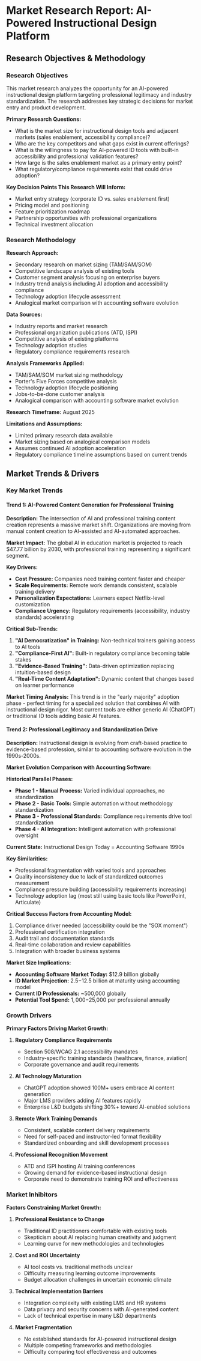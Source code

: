 # Market Research Report: AI-Powered Instructional Design Platform

## Research Objectives & Methodology

### Research Objectives

This market research analyzes the opportunity for an AI-powered instructional design platform targeting professional legitimacy and industry standardization. The research addresses key strategic decisions for market entry and product development.

**Primary Research Questions:**
- What is the market size for instructional design tools and adjacent markets (sales enablement, accessibility compliance)?
- Who are the key competitors and what gaps exist in current offerings?
- What is the willingness to pay for AI-powered ID tools with built-in accessibility and professional validation features?
- How large is the sales enablement market as a primary entry point?
- What regulatory/compliance requirements exist that could drive adoption?

**Key Decision Points This Research Will Inform:**
- Market entry strategy (corporate ID vs. sales enablement first)
- Pricing model and positioning
- Feature prioritization roadmap
- Partnership opportunities with professional organizations
- Technical investment allocation

### Research Methodology

**Research Approach:**
- Secondary research on market sizing (TAM/SAM/SOM)
- Competitive landscape analysis of existing tools
- Customer segment analysis focusing on enterprise buyers
- Industry trend analysis including AI adoption and accessibility compliance
- Technology adoption lifecycle assessment
- Analogical market comparison with accounting software evolution

**Data Sources:**
- Industry reports and market research
- Professional organization publications (ATD, ISPI)
- Competitive analysis of existing platforms
- Technology adoption studies
- Regulatory compliance requirements research

**Analysis Frameworks Applied:**
- TAM/SAM/SOM market sizing methodology
- Porter's Five Forces competitive analysis
- Technology adoption lifecycle positioning
- Jobs-to-be-done customer analysis
- Analogical comparison with accounting software market evolution

**Research Timeframe:** August 2025

**Limitations and Assumptions:**
- Limited primary research data available
- Market sizing based on analogical comparison models
- Assumes continued AI adoption acceleration
- Regulatory compliance timeline assumptions based on current trends

## Market Trends & Drivers

### Key Market Trends

#### Trend 1: AI-Powered Content Generation for Professional Training

**Description:** The intersection of AI and professional training content creation represents a massive market shift. Organizations are moving from manual content creation to AI-assisted and AI-automated approaches.

**Market Impact:** The global AI in education market is projected to reach $47.77 billion by 2030, with professional training representing a significant segment.

**Key Drivers:**
- **Cost Pressure:** Companies need training content faster and cheaper
- **Scale Requirements:** Remote work demands consistent, scalable training delivery
- **Personalization Expectations:** Learners expect Netflix-level customization
- **Compliance Urgency:** Regulatory requirements (accessibility, industry standards) accelerating

**Critical Sub-Trends:**
1. **"AI Democratization" in Training:** Non-technical trainers gaining access to AI tools
2. **"Compliance-First AI":** Built-in regulatory compliance becoming table stakes
3. **"Evidence-Based Training":** Data-driven optimization replacing intuition-based design
4. **"Real-Time Content Adaptation":** Dynamic content that changes based on learner performance

**Market Timing Analysis:** This trend is in the "early majority" adoption phase - perfect timing for a specialized solution that combines AI with instructional design rigor. Most current tools are either generic AI (ChatGPT) or traditional ID tools adding basic AI features.

#### Trend 2: Professional Legitimacy and Standardization Drive

**Description:** Instructional design is evolving from craft-based practice to evidence-based profession, similar to accounting software evolution in the 1990s-2000s.

**Market Evolution Comparison with Accounting Software:**

**Historical Parallel Phases:**
- **Phase 1 - Manual Process:** Varied individual approaches, no standardization
- **Phase 2 - Basic Tools:** Simple automation without methodology standardization
- **Phase 3 - Professional Standards:** Compliance requirements drive tool standardization
- **Phase 4 - AI Integration:** Intelligent automation with professional oversight

**Current State:** Instructional Design Today = Accounting Software 1990s

**Key Similarities:**
- Professional fragmentation with varied tools and approaches
- Quality inconsistency due to lack of standardized outcomes measurement
- Compliance pressure building (accessibility requirements increasing)
- Technology adoption lag (most still using basic tools like PowerPoint, Articulate)

**Critical Success Factors from Accounting Model:**
1. Compliance driver needed (accessibility could be the "SOX moment")
2. Professional certification integration
3. Audit trail and documentation standards
4. Real-time collaboration and review capabilities
5. Integration with broader business systems

**Market Size Implications:**
- **Accounting Software Market Today:** $12.9 billion globally
- **ID Market Projection:** $2.5-$12.5 billion at maturity using accounting model
- **Current ID Professionals:** ~500,000 globally
- **Potential Tool Spend:** $1,000-$25,000 per professional annually

### Growth Drivers

**Primary Factors Driving Market Growth:**

1. **Regulatory Compliance Requirements**
   - Section 508/WCAG 2.1 accessibility mandates
   - Industry-specific training standards (healthcare, finance, aviation)
   - Corporate governance and audit requirements

2. **AI Technology Maturation**
   - ChatGPT adoption showed 100M+ users embrace AI content generation
   - Major LMS providers adding AI features rapidly
   - Enterprise L&D budgets shifting 30%+ toward AI-enabled solutions

3. **Remote Work Training Demands**
   - Consistent, scalable content delivery requirements
   - Need for self-paced and instructor-led format flexibility
   - Standardized onboarding and skill development processes

4. **Professional Recognition Movement**
   - ATD and ISPI hosting AI training conferences
   - Growing demand for evidence-based instructional design
   - Corporate need to demonstrate training ROI and effectiveness

### Market Inhibitors

**Factors Constraining Market Growth:**

1. **Professional Resistance to Change**
   - Traditional ID practitioners comfortable with existing tools
   - Skepticism about AI replacing human creativity and judgment
   - Learning curve for new methodologies and technologies

2. **Cost and ROI Uncertainty**
   - AI tool costs vs. traditional methods unclear
   - Difficulty measuring learning outcome improvements
   - Budget allocation challenges in uncertain economic climate

3. **Technical Implementation Barriers**
   - Integration complexity with existing LMS and HR systems
   - Data privacy and security concerns with AI-generated content
   - Lack of technical expertise in many L&D departments

4. **Market Fragmentation**
   - No established standards for AI-powered instructional design
   - Multiple competing frameworks and methodologies
   - Difficulty comparing tool effectiveness and outcomes

